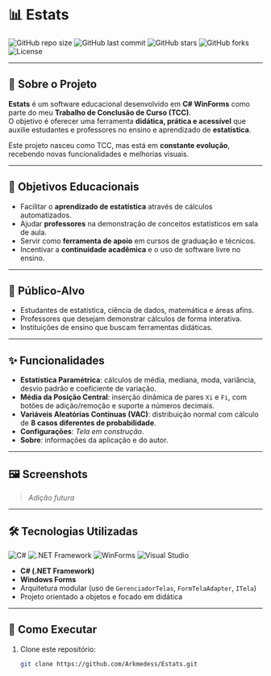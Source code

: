 # 📊 Estats

![GitHub repo size](https://img.shields.io/github/repo-size/Arkmedess/Estats?style=for-the-badge)
![GitHub last commit](https://img.shields.io/github/last-commit/Arkmedess/Estats?style=for-the-badge)
![GitHub stars](https://img.shields.io/github/stars/Arkmedess/Estats?style=for-the-badge)
![GitHub forks](https://img.shields.io/github/forks/Arkmedess/Estats?style=for-the-badge)
![License](https://img.shields.io/badge/license-MIT-green?style=for-the-badge)

---

## 📌 Sobre o Projeto

**Estats** é um software educacional desenvolvido em **C# WinForms** como parte do meu **Trabalho de Conclusão de Curso (TCC)**.  
O objetivo é oferecer uma ferramenta **didática, prática e acessível** que auxilie estudantes e professores no ensino e aprendizado de **estatística**.

Este projeto nasceu como TCC, mas está em **constante evolução**, recebendo novas funcionalidades e melhorias visuais.  

---

## 🎯 Objetivos Educacionais

- Facilitar o **aprendizado de estatística** através de cálculos automatizados.  
- Ajudar **professores** na demonstração de conceitos estatísticos em sala de aula.  
- Servir como **ferramenta de apoio** em cursos de graduação e técnicos.  
- Incentivar a **continuidade acadêmica** e o uso de software livre no ensino.  

---

## 👥 Público-Alvo

- Estudantes de estatística, ciência de dados, matemática e áreas afins.  
- Professores que desejam demonstrar cálculos de forma interativa.  
- Instituições de ensino que buscam ferramentas didáticas.  

---

## ✨ Funcionalidades

- **Estatística Paramétrica**: cálculos de média, mediana, moda, variância, desvio padrão e coeficiente de variação.  
- **Média da Posição Central**: inserção dinâmica de pares `Xi` e `Fi`, com botões de adição/remoção e suporte a números decimais.  
- **Variáveis Aleatórias Contínuas (VAC)**: distribuição normal com cálculo de **8 casos diferentes de probabilidade**.  
- **Configurações**: *Tela em construção*.
- **Sobre**: informações da aplicação e do autor.  

---

## 🖼️ Screenshots

> *Adição futura* 

---

## 🛠 Tecnologias Utilizadas

![C#](https://img.shields.io/badge/C%23-239120?style=for-the-badge&logo=c-sharp&logoColor=white)
![.NET Framework](https://img.shields.io/badge/.NET%20Framework-512BD4?style=for-the-badge&logo=dotnet&logoColor=white)
![WinForms](https://img.shields.io/badge/Windows%20Forms-0078D6?style=for-the-badge&logo=windows&logoColor=white)
![Visual Studio](https://img.shields.io/badge/Visual%20Studio-5C2D91?style=for-the-badge&logo=visual-studio&logoColor=white)

- **C# (.NET Framework)**  
- **Windows Forms**  
- Arquitetura modular (uso de `GerenciadorTelas`, `FormTelaAdapter`, `ITela`)  
- Projeto orientado a objetos e focado em didática  

---

## 🚀 Como Executar

1. Clone este repositório:
   ```bash
   git clone https://github.com/Arkmedess/Estats.git
